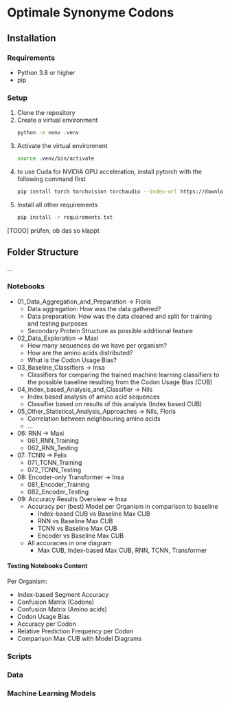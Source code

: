 # Optimale Synonyme Codons

## Installation

### Requirements
- Python 3.8 or higher
- pip

### Setup
1. Clone the repository
2. Create a virtual environment
    ```bash
    python -m venv .venv
    ```
3. Activate the virtual environment
    ```bash
    source .venv/bin/activate
    ```
4. to use Cuda for NVIDIA GPU acceleration, install pytorch with the following command first
    ```bash
    pip install torch torchvision torchaudio --index-url https://download.pytorch.org/whl/cu121
    ```
5. Install all other requirements
    ```bash
    pip install -r requirements.txt
    ``` 

[TODO] prüfen, ob das so klappt

## Folder Structure
...

### Notebooks
- 01_Data_Aggregation_and_Preparation -> Floris
    - Data aggregation: How was the data gathered?
    - Data preparation: How was the data cleaned and split for training and testing purposes
    - Secondary Protein Structure as possible additional feature
- 02_Data_Exploration -> Maxi
    - How many sequences do we have per organism? 
    - How are the amino acids distributed?
    - What is the Codon Usage Bias? 
- 03_Baseline_Classifiers -> Insa
    - Classifiers for comparing the trained machine learning classifiers to the possible baseline resulting from the Codon Usage Bias (CUB)
- 04_Index_based_Analysis_and_Classifier -> Nils
    - Index based analysis of amino acid sequences
    - Classifier based on results of this analysis (Index based CUB)
- 05_Other_Statistical_Analysis_Approaches -> Nils, Floris
    - Correlation between neighbouring amino acids
    - ...
- 06: RNN -> Maxi
    - 061_RNN_Training
    - 062_RNN_Testing
- 07: TCNN -> Felix
    - 071_TCNN_Training
    - 072_TCNN_Testing
- 08: Encoder-only Transformer -> Insa
    - 081_Encoder_Training
    - 082_Encoder_Testing
- 09: Accuracy Results Overview -> Insa
    - Accuracy per (best) Model per Organism in comparison to baseline 
        - Index-based CUB vs Baseline Max CUB
        - RNN vs Baseline Max CUB
        - TCNN vs Baseline Max CUB
        - Encoder vs Baseline Max CUB
    - All accuracies in one diagram
        - Max CUB, Index-based Max CUB, RNN, TCNN, Transformer

#### Testing Notebooks Content
Per Organism:
- Index-based Segment Accuracy
- Confusion Matrix (Codons)
- Confusion Matrix (Amino acids)
- Codon Usage Bias
- Accuracy per Codon
- Relative Prediction Frequency per Codon
- Comparison Max CUB with Model Diagrams


### Scripts


### Data


### Machine Learning Models